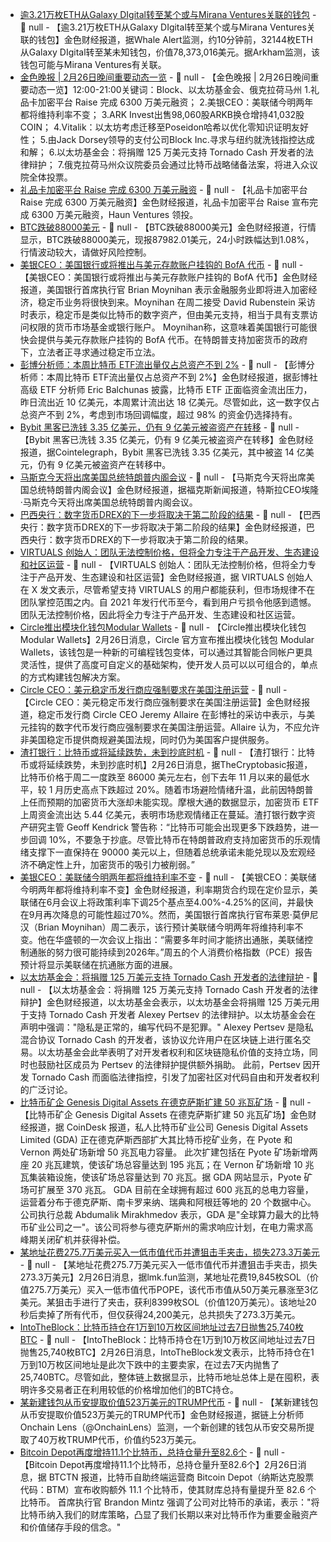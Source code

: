 - [逾3.21万枚ETH从Galaxy DIgital转至某个或与Mirana Ventures关联的钱包](https://whale-alert.io/transaction/ethereum/0xa99060a8f7b4acbff5a3d93c99f1abe593cc50e29d39449a8db708075f77506b) - 📰 null - 【逾3.21万枚ETH从Galaxy DIgital转至某个或与Mirana Ventures关联的钱包】金色财经报道，据Whale Alert监测，约10分钟前，32144枚ETH从Galaxy DIgital转至某未知钱包，价值78,373,016美元。据Arkham监测，该钱包可能与Mirana Ventures有关联。
- [金色晚报 | 2月26日晚间重要动态一览]() - 📰 null - 【金色晚报 | 2月26日晚间重要动态一览】12:00-21:00关键词：Block、以太坊基金会、俄克拉荷马州 
1.礼品卡加密平台 Raise 完成 6300 万美元融资； 
2.美银CEO：美联储今明两年都将维持利率不变； 
3.ARK Invest出售98,060股ARKB换仓增持41,032股COIN； 
4.Vitalik：以太坊考虑迁移至Poseidon哈希以优化零知识证明友好性； 
5.由Jack Dorsey领导的支付公司Block Inc.寻求与纽约就洗钱指控达成和解； 
6.以太坊基金会：将捐赠 125 万美元支持 Tornado Cash 开发者的法律辩护； 
7.俄克拉荷马州众议院委员会通过比特币战略储备法案，将进入众议院全体投票。
- [礼品卡加密平台 Raise 完成 6300 万美元融资](https://fortune.com/2025/02/26/exclusive-raise-nets-63-million-in-round-led-by-haun-ventures-to-build-a-crypto-platform-for-gift-cards/) - 📰 null - 【礼品卡加密平台 Raise 完成 6300 万美元融资】金色财经报道，礼品卡加密平台 Raise 宣布完成 6300 万美元融资，Haun Ventures 领投。
- [BTC跌破88000美元]() - 📰 null - 【BTC跌破88000美元】金色财经报道，行情显示，BTC跌破88000美元，现报87982.01美元，24小时跌幅达到1.08%，行情波动较大，请做好风险控制。
- [美银CEO：美国银行或将推出与美元存款账户挂钩的 BofA 代币](https://fortune.com/2025/02/26/bank-of-america-ceo-says-stablecoins-coming-very-soon-cfo/) - 📰 null - 【美银CEO：美国银行或将推出与美元存款账户挂钩的 BofA 代币】金色财经报道，美国银行首席执行官 Brian Moynihan 表示金融服务业即将进入加密经济，稳定币业务将很快到来。Moynihan 在周二接受 David Rubenstein 采访时表示，稳定币是类似比特币的数字资产，但由美元支持，相当于具有支票访问权限的货币市场基金或银行账户。 
Moynihan称，这意味着美国银行可能很快会提供与美元存款账户挂钩的 BofA 代币。在特朗普支持加密货币的政府下，立法者正寻求通过稳定币立法。
- [彭博分析师：本周比特币 ETF流出量仅占总资产不到 2%](https://x.com/EricBalchunas/status/1894723742984540492) - 📰 null - 【彭博分析师：本周比特币 ETF流出量仅占总资产不到 2%】金色财经报道，据彭博社高级 ETF 分析师 Eric Balchunas 披露，比特币 ETF 正面临资金流出压力，昨日流出近 10 亿美元，本周累计流出达 18 亿美元。尽管如此，这一数字仅占总资产不到 2%，考虑到市场回调幅度，超过 98% 的资金仍选择持有。
- [Bybit 黑客已洗钱 3.35 亿美元，仍有 9 亿美元被盗资产在转移](https://x.com/Cointelegraph/status/1894722738352214189) - 📰 null - 【Bybit 黑客已洗钱 3.35 亿美元，仍有 9 亿美元被盗资产在转移】金色财经报道，据Cointelegraph，Bybit 黑客已洗钱 3.35 亿美元，其中被盗 14 亿美元，仍有 9 亿美元被盗资产在转移中。
- [马斯克今天将出席美国总统特朗普内阁会议]() - 📰 null - 【马斯克今天将出席美国总统特朗普内阁会议】金色财经报道，据福克斯新闻报道，特斯拉CEO埃隆·马斯克今天将出席美国总统特朗普内阁会议。
- [巴西央行：数字货币DREX的下一步将取决于第二阶段的结果]() - 📰 null - 【巴西央行：数字货币DREX的下一步将取决于第二阶段的结果】金色财经报道，巴西央行：数字货币DREX的下一步将取决于第二阶段的结果。
- [VIRTUALS 创始人：团队无法控制价格，但将全力专注于产品开发、生态建设和社区运营]() - 📰 null - 【VIRTUALS 创始人：团队无法控制价格，但将全力专注于产品开发、生态建设和社区运营】金色财经报道，据 VIRTUALS 创始人在 X 发文表示，尽管希望支持 VIRTUALS 的用户都能获利，但市场规律不在团队掌控范围之内。自 2021 年发行代币至今，看到用户亏损令他感到遗憾。团队无法控制价格，因此将全力专注于产品开发、生态建设和社区运营。
- [Circle推出模块化钱包Modular Wallets](https://www.circle.com/blog/modular-wallets-a-latest-enhancement-to-programmable-wallets) - 📰 null - 【Circle推出模块化钱包Modular Wallets】2月26日消息，Circle 官方宣布推出模块化钱包 Modular Wallets，该钱包是一种新的可编程钱包变体，可以通过其智能合同帐户更具灵活性，提供了高度可自定义的基础架构，使开发人员可以以可组合的，单点的方式构建钱包解决方案。
- [Circle CEO：美元稳定币发行商应强制要求在美国注册运营](https://cryptonews.com/news/circle-ceo-jeremy-allaire-calls-for-mandatory-us-registration-of-stablecoin-issuers/?feed_id=12149&_unique_id=67befdd24aaab) - 📰 null - 【Circle CEO：美元稳定币发行商应强制要求在美国注册运营】金色财经报道，稳定币发行商 Circle CEO Jeremy Allaire 在彭博社的采访中表示，与美元挂钩的数字代币发行商应强制要求在美国注册运营。Allaire 认为，不应允许非美国稳定币提供商规避美国法规，同时仍为美国客户提供服务。
- [渣打银行：比特币或将延续跌势，未到抄底时机]() - 📰 null - 【渣打银行：比特币或将延续跌势，未到抄底时机】2月26日消息，据TheCryptobasic报道，比特币价格于周二一度跌至 86000 美元左右，创下去年 11 月以来的最低水平，较 1 月历史高点下跌超过 20%。随着市场避险情绪升温，此前因特朗普上任而预期的加密货币大涨却未能实现。摩根大通的数据显示，加密货币 ETF 上周资金流出达 5.44 亿美元，表明市场悲观情绪正在蔓延。渣打银行数字资产研究主管 Geoff Kendrick 警告称：“比特币可能会出现更多下跌趋势，进一步回调 10%，不要急于抄底。尽管比特币在特朗普政府支持加密货币的乐观情绪支撑下一直保持在 90000 美元以上，但随着总统承诺未能兑现以及宏观经济不确定性上升，加密货币的吸引力被削弱。”
- [美银CEO：美联储今明两年都将维持利率不变](https://xnews.jin10.com/details/164929) - 📰 null - 【美银CEO：美联储今明两年都将维持利率不变】金色财经报道，利率期货合约现在定价显示，美联储在6月会议上将政策利率下调25个基点至4.00%-4.25%的区间，并最快在9月再次降息的可能性超过70%。然而，美国银行首席执行官布莱恩·莫伊尼汉（Brian Moynihan）周二表示，该行预计美联储今明两年将维持利率不变。他在华盛顿的一次会议上指出：“需要多年时间才能挤出通胀，美联储控制通胀的努力很可能持续到2026年。”周五的个人消费价格指数（PCE）报告预计将显示美联储在抗通胀方面的进展。
- [以太坊基金会：将捐赠 125 万美元支持 Tornado Cash 开发者的法律辩护](https://x.com/ethereumfndn/status/1894704611606385012) - 📰 null - 【以太坊基金会：将捐赠 125 万美元支持 Tornado Cash 开发者的法律辩护】金色财经报道，以太坊基金会表示，以太坊基金会将捐赠 125 万美元用于支持 Tornado Cash 开发者 Alexey Pertsev 的法律辩护。以太坊基金会在声明中强调："隐私是正常的，编写代码不是犯罪。" 
Alexey Pertsev 是隐私混合协议 Tornado Cash 的开发者，该协议允许用户在区块链上进行匿名交易。以太坊基金会此举表明了对开发者权利和区块链隐私价值的支持立场，同时也鼓励社区成员为 Pertsev 的法律辩护提供额外捐助。 
此前，Pertsev 因开发 Tornado Cash 而面临法律指控，引发了加密社区对代码自由和开发者权利的广泛讨论。
- [比特币矿企 Genesis Digital Assets 在德克萨斯扩建 50 兆瓦矿场]() - 📰 null - 【比特币矿企 Genesis Digital Assets 在德克萨斯扩建 50 兆瓦矿场】金色财经报道，据 CoinDesk 报道，私人比特币矿业公司 Genesis Digital Assets Limited (GDA) 正在德克萨斯西部扩大其比特币挖矿业务，在 Pyote 和 Vernon 两处矿场新增 50 兆瓦电力容量。 
此次扩建包括在 Pyote 矿场新增两座 20 兆瓦建筑，使该矿场总容量达到 195 兆瓦；在 Vernon 矿场新增 10 兆瓦集装箱设施，使该矿场总容量达到 70 兆瓦。据 GDA 网站显示，Pyote 矿场可扩展至 370 兆瓦。 
GDA 目前在全球拥有超过 600 兆瓦的总电力容量，运营着分布于德克萨斯、南卡罗来纳、瑞典和阿根廷等地的 20 个数据中心。公司执行总裁 Abdumalik Mirakhmedov 表示，GDA 是"全球算力最大的比特币矿业公司之一"。该公司将参与德克萨斯州的需求响应计划，在电力需求高峰期关闭矿机并获得补偿。
- [某地址花费275.7万美元买入一低市值代币并遭狙击手夹击，损失273.3万美元]() - 📰 null - 【某地址花费275.7万美元买入一低市值代币并遭狙击手夹击，损失273.3万美元】2月26日消息，据lmk.fun监测，某地址花费19,845枚SOL（价值275.7万美元）买入一低市值代币POPE，该代币市值从50万美元暴涨至3亿美元。某狙击手进行了夹击，获利8399枚SOL（价值120万美元）。该地址20秒后卖掉了所有代币，但仅获得24,200美元，总共损失了273.3万美元。
- [IntoTheBlock：比特币持仓在1万到10万枚区间地址过去7日抛售25,740枚BTC]() - 📰 null - 【IntoTheBlock：比特币持仓在1万到10万枚区间地址过去7日抛售25,740枚BTC】2月26日消息，IntoTheBlock发文表示，比特币持仓在1万到10万枚区间地址是此次下跌中的主要卖家，在过去7天内抛售了25,740BTC。尽管如此，整体链上数据显示，比特币地址总体上是在囤积，表明许多交易者正在利用较低的价格增加他们的BTC持仓。
- [某新建钱包从币安提取价值523万美元的TRUMP代币]() - 📰 null - 【某新建钱包从币安提取价值523万美元的TRUMP代币】金色财经报道，据链上分析师 Onchain Lens（@OnchainLens）监测，一个新创建的钱包从币安交易所提取了40万枚TRUMP代币，价值约523万美元。
- [Bitcoin Depot再度增持11.1个比特币，总持仓量升至82.6个]() - 📰 null - 【Bitcoin Depot再度增持11.1个比特币，总持仓量升至82.6个】2月26日消息，据 BTCTN 报道，比特币自助终端运营商 Bitcoin Depot（纳斯达克股票代码：BTM）宣布收购额外 11.1 个比特币，使其财库总持有量提升至 82.6 个比特币。 
首席执行官 Brandon Mintz 强调了公司对比特币的承诺，表示："将比特币纳入我们的财库策略，凸显了我们长期以来对比特币作为重要金融资产和价值储存手段的信念。"
